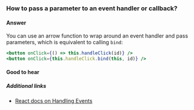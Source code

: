 ### How to pass a parameter to an event handler or callback?

#### Answer

You can use an arrow function to wrap around an event handler and pass parameters, which is equivalent to calling `bind`:

```jsx
<button onClick={() => this.handleClick(id)} />
<button onClick={this.handleClick.bind(this, id)} />
``` 

#### Good to hear

##### Additional links

* [React docs on Handling Events](https://reactjs.org/docs/handling-events.html)

<!-- tags: (react,javascript) -->

<!-- expertise: (1) -->